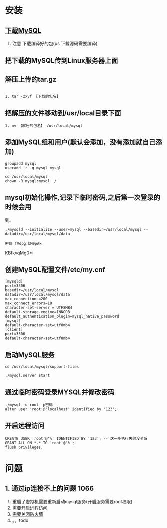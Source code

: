 # 安装

##  [下载MySQL](https://downloads.mysql.com/archives/community/)

1. 注意 下载编译好的包(ps 下载源码需要编译)

##  把下载的MySQL传到Linux服务器上面

##  解压上传的tar.gz

```

1. tar -zxvf 【下载的包名】
```


## 把解压的文件移动到/usr/local目录下面

```
1. mv 【解压的包名】 /usr/local/mysql
```


## 添加MySQL组和用户(默认会添加，没有添加就自己添加)

```
groupadd mysql
useradd -r -g mysql mysql

cd /usr/local/mysql
chown -R mysql:mysql ./
```


## mysql初始化操作,记录下临时密码,之后第一次登录的时候会用
到。

```
./mysqld --initialize --user=mysql --basedir=/usr/local/mysql --datadir=/usr/local/mysql/data

密码 fVdpg:bM9pAk
```
KBfkvqMg0*:

## 创建MySQL配置文件/etc/my.cnf

```
[mysqld]
port=3306
basedir=/usr/local/mysql
datadir=/usr/local/mysql/data
max_connections=200
max_connect_errors=10
character-set-server = UTF8MB4
default-storage-engine=INNODB
default_authentication_plugin=mysql_native_password
[mysql]
default-character-set=utf8mb4
[client]
port=3306
default-character-set=utf8mb4

```

## 启动MySQL服务

```
cd /usr/local/mysql/support-files

./mysql.server start

```

## 通过临时密码登录MYSQL并修改密码

```
./mysql -u root -p密码
alter user 'root'@'localhost' identified by '123';
```


## 开启远程访问

```
CREATE USER 'root'@'%' IDENTIFIED BY '123'; -- 这一步执行失败没关系
GRANT ALL ON *.* TO 'root'@'%';
flush privileges;
```



# 问题

## 1. 通过ip连接不上的问题 1066

1. 重启了虚拟机需要重新启动mysql服务(开启服务需要root权限)
2. 需要开启远程访问
3. [需要关闭防火墙](https://zifeng.blog.csdn.net/article/details/108041744?utm_medium=distribute.pc_relevant.none-task-blog-2%7Edefault%7EBlogCommendFromMachineLearnPai2%7Edefault-3.control&dist_request_id=&depth_1-utm_source=distribute.pc_relevant.none-task-blog-2%7Edefault%7EBlogCommendFromMachineLearnPai2%7Edefault-3.control)
4.  。。todo